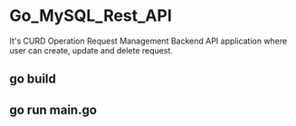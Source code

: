# Go_MySQL_Rest_API

It's CURD Operation Request Management Backend API application where user can create, update and delete request.


go build
------------
go run main.go
--------------

